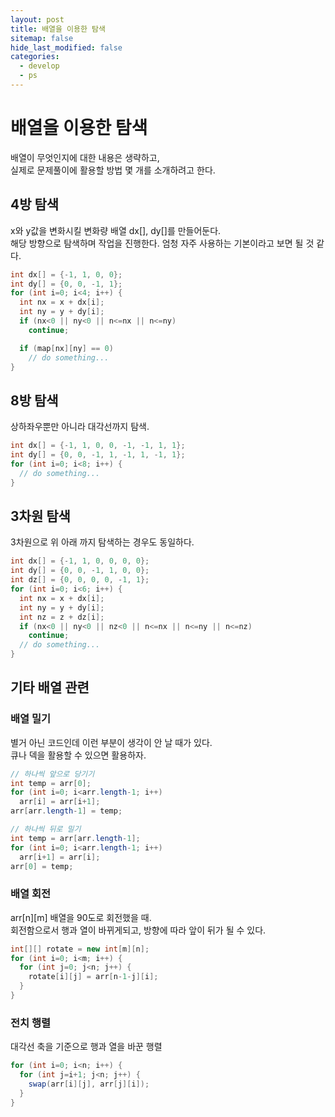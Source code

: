 ```yaml
---
layout: post
title: 배열을 이용한 탐색
sitemap: false
hide_last_modified: false
categories:
  - develop
  - ps
---
```

# 배열을 이용한 탐색
배열이 무엇인지에 대한 내용은 생략하고,  
실제로 문제풀이에 활용할 방법 몇 개를 소개하려고 한다.

## 4방 탐색
x와 y값을 변화시킬 변화량 배열 dx[], dy[]를 만들어둔다.  
해당 방향으로 탐색하며 작업을 진행한다. 엄청 자주 사용하는 기본이라고 보면 될 것 같다.
```java
int dx[] = {-1, 1, 0, 0};
int dy[] = {0, 0, -1, 1};
for (int i=0; i<4; i++) {
  int nx = x + dx[i];
  int ny = y + dy[i];
  if (nx<0 || ny<0 || n<=nx || n<=ny)
    continue;

  if (map[nx][ny] == 0)
    // do something...
}
```

## 8방 탐색
상하좌우뿐만 아니라 대각선까지 탐색.
```java
int dx[] = {-1, 1, 0, 0, -1, -1, 1, 1};
int dy[] = {0, 0, -1, 1, -1, 1, -1, 1};
for (int i=0; i<8; i++) {
  // do something...
}
```

## 3차원 탐색
3차원으로 위 아래 까지 탐색하는 경우도 동일하다.
```java
int dx[] = {-1, 1, 0, 0, 0, 0};
int dy[] = {0, 0, -1, 1, 0, 0};
int dz[] = {0, 0, 0, 0, -1, 1};
for (int i=0; i<6; i++) {
  int nx = x + dx[i];
  int ny = y + dy[i];
  int nz = z + dz[i];
  if (nx<0 || ny<0 || nz<0 || n<=nx || n<=ny || n<=nz)
    continue;
  // do something...
}
```

## 기타 배열 관련
### 배열 밀기
별거 아닌 코드인데 이런 부분이 생각이 안 날 때가 있다.  
큐나 덱을 활용할 수 있으면 활용하자.
```java
// 하나씩 앞으로 당기기
int temp = arr[0];
for (int i=0; i<arr.length-1; i++)
  arr[i] = arr[i+1];
arr[arr.length-1] = temp;

// 하나씩 뒤로 밀기
int temp = arr[arr.length-1];
for (int i=0; i<arr.length-1; i++)
  arr[i+1] = arr[i];
arr[0] = temp;
```

### 배열 회전
arr[n][m] 배열을 90도로 회전했을 때.  
회전함으로서 행과 열이 바뀌게되고, 방향에 따라 앞이 뒤가 될 수 있다.
```java
int[][] rotate = new int[m][n];
for (int i=0; i<m; i++) {
  for (int j=0; j<n; j++) {
    rotate[i][j] = arr[n-1-j][i];
  }
}
```

### 전치 행렬
대각선 축을 기준으로 행과 열을 바꾼 행렬
```java
for (int i=0; i<n; i++) {
  for (int j=i+1; j<n; j++) {
    swap(arr[i][j], arr[j][i]);
  }
}
```

